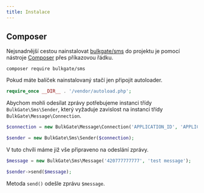 ```yaml
---
title: Instalace
---
```


## Composer

Nejsnadnější cestou nainstalovat [bulkgate/sms](https://packagist.org/packages/bulkgate/sms) do projektu je pomocí nástroje [Composer](https://getcomposer.org/) přes příkazovou řádku.

```
composer require bulkgate/sms
```

Pokud máte balíček nainstalovaný stačí jen připojit autoloader.

``` php
require_once __DIR__ . '/vendor/autoload.php';
```

Abychom mohli odesílat zprávy potřebujeme instanci třídy `BulkGate\Sms\Sender`, který vyžaduje zavislost na instanci třídy `BulkGate\Message\Connection`.

``` php
$connection = new BulkGate\Message\Connection('APPLICATION_ID', 'APPLICATION_TOKEN');

$sender = new BulkGate\Sms\Sender($connection);
```

V tuto chvíli máme již vše připraveno na odeslání zprávy.

``` php
$message = new BulkGate\Sms\Message('420777777777', 'test message');

$sender->send($message);
```

Metoda `send()` odešle zprávu `$message`.
